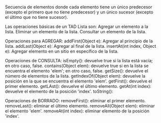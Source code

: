 Secuencia de elementos donde cada elemento tiene un único predecesor (excepto el primero que no tiene predecesor) y un único sucesor (excepto el último que no tiene sucesor).

Las operaciones básicas de un TAD Lista son:
Agregar un elemento a la lista.
Eliminar un elemento de la lista.
Consultar un elemento de la lista.

Operaciones para AGREGAR:
addFirst(Object e): Agregar al principio de la lista.
addLast(Object e): Agregar al final de la lista.
insertAt(int index, Object e): Agregar elemento en un sitio en específico de la lista.

Operaciones de CONSULTA:
isEmpty(): devuelve true si la lista está vacía; en otro caso, false.
contains(Object elem): devuelve true si en la lista se encuentra el elemento 'elem'; en otro caso, false.
getSize(): devuelve el número de elementos de la lista.
getIndexOf(Object elem): devuelve la posición en la que se encuentra el elemento 'elem'.
getFirst(): devuelve el primer elemento.
getLAst(): devuelve el último elemento.
getAt(int index): devuelve el elemento de la posición 'index'.
toString(): 

Operaciones de BORRADO:
removeFirst(): eliminar el primer elemento.
removeLast(): eliminar el último elemento.
removeAll(Object elem): eliminar el elemento 'elem'.
removeAt(int index): eliminar elemento de la posición 'index'.